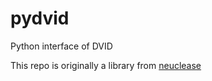 # pydvid
Python interface of DVID


This repo is originally a library from [neuclease](https://github.com/janelia-flyem/neuclease)



